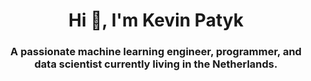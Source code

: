 <h1 align="center">Hi 👋, I'm Kevin Patyk</h1>

<h3 align="center">A passionate machine learning engineer, programmer, and data scientist currently living in the Netherlands.</h3>

